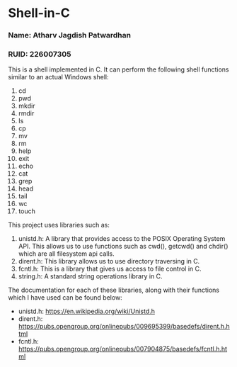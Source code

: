 # Shell-in-C
### Name: Atharv Jagdish Patwardhan
### RUID: 226007305

This is a shell implemented in C. It can perform the following shell functions similar to an actual Windows shell:
1. cd
2. pwd
3. mkdir
4. rmdir
5. ls
6. cp
7. mv
8. rm
9. help
10. exit
11. echo
12. cat
13. grep
14. head
15. tail
16. wc
17. touch


This project uses libraries such as:
1. unistd.h: A library that provides access to the POSIX Operating System API. This allows us to use functions such as cwd(), getcwd() and chdir() which are all filesystem api calls.
2. dirent.h: This library allows us to use directory traversing in C.
3. fcntl.h: This is a library that gives us access to file control in C.
4. string.h: A standard string operations library in C.

The documentation for each of these libraries, along with their functions which I have used can be found below:
- unistd.h: https://en.wikipedia.org/wiki/Unistd.h
- dirent.h: https://pubs.opengroup.org/onlinepubs/009695399/basedefs/dirent.h.html
- fcntl.h: https://pubs.opengroup.org/onlinepubs/007904875/basedefs/fcntl.h.html

